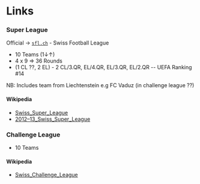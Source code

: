 # Links

### Super League

Official -> [`sfl.ch`](http://sfl.ch) - Swiss Football League

- 10 Teams (1↓↑)
- 4 x 9 => 36 Rounds
- (1 CL ??, 2 EL) - 2 CL/3.QR, EL/4.QR, EL/3.QR, EL/2.QR -- UEFA Ranking #14


NB: Includes team from Liechtenstein e.g FC Vaduz  (in challenge league ??)

#### Wikipedia

- [Swiss_Super_League](http://en.wikipedia.org/wiki/Swiss_Super_League)
- [2012–13_Swiss_Super_League](http://en.wikipedia.org/wiki/2012–13_Swiss_Super_League)


### Challenge League

- 10 Teams

#### Wikipedia

- [Swiss_Challenge_League](http://en.wikipedia.org/wiki/Swiss_Challenge_League)

